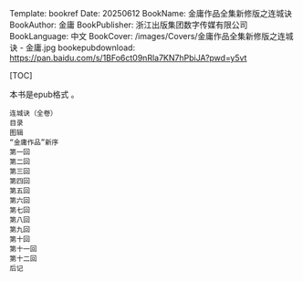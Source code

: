 Template: bookref
Date: 20250612
BookName: 金庸作品全集新修版之连城诀
BookAuthor: 金庸
BookPublisher: 浙江出版集团数字传媒有限公司
BookLanguage: 中文
BookCover: /images/Covers/金庸作品全集新修版之连城诀 - 金庸.jpg
bookepubdownload: https://pan.baidu.com/s/1BFo6ct09nRla7KN7hPbiJA?pwd=y5vt


[TOC]

本书是epub格式 。


```
连城诀（全卷）
目录
图辑
“金庸作品”新序
第一回
第二回
第三回
第四回
第五回
第六回
第七回
第八回
第九回
第十回
第十一回
第十二回
后记
```